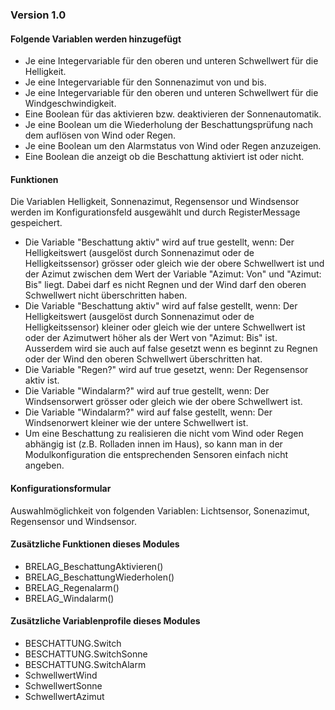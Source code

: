 ### Version 1.0

#### Folgende Variablen werden hinzugefügt 

* Je eine Integervariable für den oberen und unteren Schwellwert für die Helligkeit.
* Je eine Integervariable für den Sonnenazimut von und bis.
* Je eine Integervariable für den oberen und unteren Schwellwert für die Windgeschwindigkeit.
* Eine Boolean für das aktivieren bzw. deaktivieren der Sonnenautomatik.
* Je eine Boolean um die Wiederholung der Beschattungsprüfung nach dem auflösen von Wind oder Regen.
* Je eine Boolean um den Alarmstatus von Wind oder Regen anzuzeigen.
* Eine Boolean die anzeigt ob die Beschattung aktiviert ist oder nicht.
   
#### Funktionen 

Die Variablen Helligkeit, Sonnenazimut, Regensensor und Windsensor werden im Konfigurationsfeld ausgewählt und durch RegisterMessage gespeichert.
* Die Variable "Beschattung aktiv" wird auf true gestellt, wenn: Der Helligkeitswert (ausgelöst durch Sonnenazimut oder de Helligkeitssensor) grösser oder gleich wie der obere Schwellwert ist und der Azimut zwischen dem Wert der Variable "Azimut: Von" und "Azimut: Bis" liegt. Dabei darf es nicht Regnen und der Wind darf den oberen Schwellwert nicht überschritten haben.
* Die Variable "Beschattung aktiv" wird auf false gestellt, wenn: Der Helligkeitswert (ausgelöst durch Sonnenazimut oder de Helligkeitssensor) kleiner oder gleich wie der untere Schwellwert ist oder der Azimutwert höher als der Wert von "Azimut: Bis" ist. Ausserdem wird sie auch auf false gesetzt wenn es beginnt zu Regnen oder der Wind den oberen Schwellwert überschritten hat.
* Die Variable "Regen?" wird auf true gesetzt, wenn: Der Regensensor aktiv ist.
* Die Variable "Windalarm?" wird auf true gestellt, wenn: Der Windsensorwert grösser oder gleich wie der obere Schwellwert ist.
* Die Variable "Windalarm?" wird auf false gestellt, wenn: Der Windsenorwert kleiner wie der untere Schwellwert ist.
* Um eine Beschattung zu realisieren die nicht vom Wind oder Regen abhängig ist (z.B. Rolladen innen im Haus), so kann man in der Modulkonfiguration die entsprechenden Sensoren einfach nicht angeben.

#### Konfigurationsformular

Auswahlmöglichkeit von folgenden Variablen: Lichtsensor, Sonenazimut, Regensensor und Windsensor.

#### Zusätzliche Funktionen dieses Modules

* BRELAG_BeschattungAktivieren()
* BRELAG_BeschattungWiederholen()
* BRELAG_Regenalarm()
* BRELAG_Windalarm()

#### Zusätzliche Variablenprofile dieses Modules

* BESCHATTUNG.Switch
* BESCHATTUNG.SwitchSonne
* BESCHATTUNG.SwitchAlarm
* SchwellwertWind
* SchwellwertSonne
* SchwellwertAzimut
